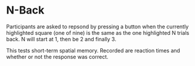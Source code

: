 # N-Back

Participants are asked to repsond by pressing a button when the currently 
highlighted square (one of nine) is the same as the one highlighted N trials 
back. N will start at 1, then be 2 and finally 3.

This tests short-term spatial memory. Recorded are reaction times and whether 
or not the response was correct.
